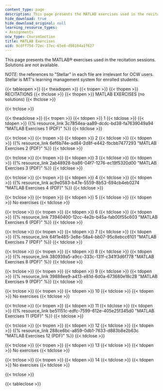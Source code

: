 ```yaml
---
content_type: page
description: This page presents the MATLAB exercises used in the recitation sessions.
hide_download: true
hide_download_original: null
learning_resource_types:
- Assignments
ocw_type: CourseSection
title: MATLAB Exercises
uid: 9cdff75d-72ec-17ec-65e8-d98104a1f627
---
```


This page presents the MATLAB® exercises used in the recitation sessions. Solutions are not available.

_NOTE_: the references to "Stellar" in each file are irrelevant for OCW users. Stellar is MIT's learning management system for enrolled students.

{{< tableopen >}}
{{< theadopen >}}
{{< tropen >}}
{{< thopen >}}
RECITATIONS
{{< thclose >}}
{{< thopen >}}
MATLAB EXERCISES (no solutions)
{{< thclose >}}

{{< trclose >}}

{{< theadclose >}}
{{< tropen >}}
{{< tdopen >}}
1
{{< tdclose >}}
{{< tdopen >}}
{{% resource_link 3c7854ea-aa89-dcdc-bd38-fa7639049a94 "MATLAB Exercises 1 (PDF)" %}}
{{< tdclose >}}

{{< trclose >}}
{{< tropen >}}
{{< tdopen >}}
2
{{< tdclose >}}
{{< tdopen >}}
{{% resource_link 6ef6b74e-ad84-2d8f-e442-fbcbb7477293 "MATLAB Exercises 2 (PDF)" %}}
{{< tdclose >}}

{{< trclose >}}
{{< tropen >}}
{{< tdopen >}}
3
{{< tdclose >}}
{{< tdopen >}}
{{% resource_link 2ab48928-ba86-04f7-1276-ec19f5320d00 "MATLAB Exercises 3 (PDF)" %}}
{{< tdclose >}}

{{< trclose >}}
{{< tropen >}}
{{< tdopen >}}
4
{{< tdclose >}}
{{< tdopen >}}
{{% resource_link ac9e0583-b47e-5559-8b53-694cb4eb0274 "MATLAB Exercises 4 (PDF)" %}}
{{< tdclose >}}

{{< trclose >}}
{{< tropen >}}
{{< tdopen >}}
5
{{< tdclose >}}
{{< tdopen >}}
No exercises
{{< tdclose >}}

{{< trclose >}}
{{< tropen >}}
{{< tdopen >}}
6
{{< tdclose >}}
{{< tdopen >}}
{{% resource_link 73940400-12cc-4e2b-b45a-fab00f55c603 "MATLAB Exercises 6 (PDF)" %}}
{{< tdclose >}}

{{< trclose >}}
{{< tropen >}}
{{< tdopen >}}
7
{{< tdclose >}}
{{< tdopen >}}
{{% resource_link 64f1e485-3e8e-58a4-bb07-95c8ebcc6101 "MATLAB Exercises 7 (PDF)" %}}
{{< tdclose >}}

{{< trclose >}}
{{< tropen >}}
{{< tdopen >}}
8
{{< tdclose >}}
{{< tdopen >}}
{{% resource_link 380939a5-a9cc-333c-131f-c341f3d6f778 "MATLAB Exercises 8 (PDF)" %}}
{{< tdclose >}}

{{< trclose >}}
{{< tropen >}}
{{< tdopen >}}
9
{{< tdclose >}}
{{< tdopen >}}
{{% resource_link 39888ee9-a413-e81d-6d0a-673680e18c28 "MATLAB Exercises 9 (PDF)" %}}
{{< tdclose >}}

{{< trclose >}}
{{< tropen >}}
{{< tdopen >}}
10
{{< tdclose >}}
{{< tdopen >}}
No exercises
{{< tdclose >}}

{{< trclose >}}
{{< tropen >}}
{{< tdopen >}}
11
{{< tdclose >}}
{{< tdopen >}}
{{% resource_link be51151c-edfc-7599-612e-405e25f345d0 "MATLAB Exercises 11 (PDF)" %}}
{{< tdclose >}}

{{< trclose >}}
{{< tropen >}}
{{< tdopen >}}
12
{{< tdclose >}}
{{< tdopen >}}
{{% resource_link 288ce6bc-a859-0db1-7633-d883b8e2b63c "MATLAB Exercises 12 (PDF)" %}}
{{< tdclose >}}

{{< trclose >}}
{{< tropen >}}
{{< tdopen >}}
13
{{< tdclose >}}
{{< tdopen >}}
No exercises
{{< tdclose >}}

{{< trclose >}}
{{< tropen >}}
{{< tdopen >}}
14
{{< tdclose >}}
{{< tdopen >}}
No exercises
{{< tdclose >}}

{{< trclose >}}

{{< tableclose >}}